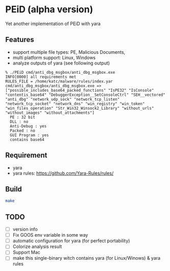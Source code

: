 PEiD (alpha version)
====

Yet another implementation of PEiD with yara 

Features
----
* support multiple file types: PE, Malicious Documents, 
* multi platform support: Linux, Windows
* analyze outputs of yara (see following output)

```
% ./PEiD cmd/anti_dbg_msgbox/anti_dbg_msgbox.exe
INFO[0000] all requirements met                         
RULES_FILE = /home/katc/malware/rules/index.yar
cmd/anti_dbg_msgbox/anti_dbg_msgbox.exe =>
["possible_includes_base64_packed_functions" "IsPE32" "IsConsole" "contentis_base64" "DebuggerException__SetConsoleCtrl" "SEH__vectored" "anti_dbg" "network_udp_sock" "network_tcp_listen" "network_tcp_socket" "network_dns" "win_registry" "win_token" "win_files_operation" "Str_Win32_Winsock2_Library" "without_urls" "without_images" "without_attachments"]
  PE : 32 bit
  DLL : no
  Anti-Debug : yes
  Packed : no
  GUI Program : yes
  contains base64
```


Requirement
----
* yara
* yara rules: https://github.com/Yara-Rules/rules/


Build
----
```bash
make
```


TODO
----
- [ ] version info
- [ ] Fix GOOS env variable in some way
- [ ] automatic configuration for yara (for perfect portability)
- [ ] Colorize analysis result
- [ ] Support Mac
- [ ] make this single-binary witch contains yara (for Linux/Winows) & yara rules